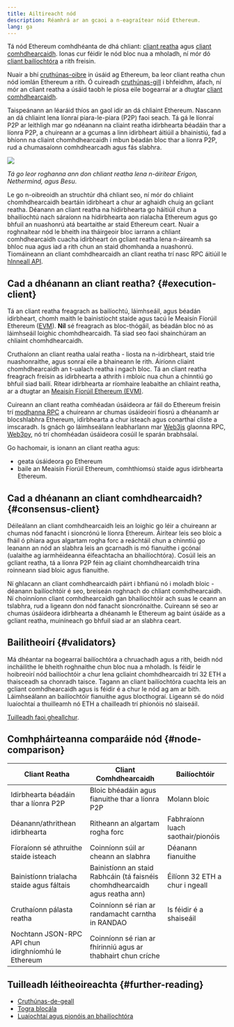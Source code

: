```yaml
---
title: Ailtireacht nód
description: Réamhrá ar an gcaoi a n-eagraítear nóid Ethereum.
lang: ga
---
```


Tá nód Ethereum comhdhéanta de dhá chliant: [cliant reatha](/developers/docs/nodes-and-clients/#execution-clients) agus [cliant comhdhearcaidh](/developers/docs/nodes-and-clients/#consensus-clients). Ionas cur féidir le nód bloc nua a mholadh, ní mór dó [cliant bailíochtóra](#validators) a rith freisin.

Nuair a bhí [cruthúnas-oibre](/developers/docs/consensus-mechanisms/pow/) in úsáid ag Ethereum, ba leor cliant reatha chun nód iomlán Ethereum a rith. Ó cuireadh [cruthúnas-gill](/developers/docs/consensus-mechanisms/pow/) i bhfeidhm, áfach, ní mór an cliant reatha a úsáid taobh le píosa eile bogearraí ar a dtugtar [cliant comhdhearcaidh](/developers/docs/nodes-and-clients/#consensus-clients).

Taispeánann an léaráid thíos an gaol idir an dá chliaint Ethereum. Nascann an dá chliaint lena líonraí piara-le-piara (P2P) faoi seach. Tá gá le líonraí P2P ar leithligh mar go ndéanann na cliaint reatha idirbhearta béadáin thar a líonra P2P, a chuireann ar a gcumas a linn idirbheart áitiúil a bhainistiú, fad a bhíonn na cliaint chomhdhearcaidh i mbun béadán bloc thar a líonra P2P, rud a chumasaíonn comhdhearcadh agus fás slabhra.

![](node-architecture-text-background.png)

_Tá go leor roghanna ann don chliant reatha lena n-áirítear Erigon, Nethermind, agus Besu_.

Le go n-oibreoidh an struchtúr dhá chliant seo, ní mór do chliaint chomhdhearcaidh beartáin idirbheart a chur ar aghaidh chuig an gcliant reatha. Déanann an cliant reatha na hidirbhearta go háitiúil chun a bhailíochtú nach sáraíonn na hidirbhearta aon rialacha Ethereum agus go bhfuil an nuashonrú atá beartaithe ar staid Ethereum ceart. Nuair a roghnaítear nód le bheith ina tháirgeoir bloc iarrann a chliant comhdhearcaidh cuacha idirbheart ón gcliant reatha lena n-áireamh sa bhloc nua agus iad a rith chun an staid dhomhanda a nuashonrú. Tiomáineann an cliant comhdhearcaidh an cliant reatha trí nasc RPC áitiúil le [hInneall API](https://github.com/ethereum/execution-apis/blob/main/src/engine/common.md).

## Cad a dhéanann an cliant reatha? {#execution-client}

Tá an cliant reatha freagrach as bailíochtú, láimhseáil, agus béadán idirbheart, chomh maith le bainistíocht staide agus tacú le Meaisín Fíorúil Ethereum ([EVM](/developers/docs/evm/)). **Níl** sé freagrach as bloc-thógáil, as béadán bloc nó as láimhseáil loighic chomhdhearcaidh. Tá siad seo faoi shainchúram an chliaint chomhdhearcaidh.

Cruthaíonn an cliant reatha ualaí reatha - liosta na n-idirbheart, staid trie nuashonraithe, agus sonraí eile a bhaineann le rith. Áiríonn cliaint chomhdhearcaidh an t-ualach reatha i ngach bloc. Tá an cliant reatha freagrach freisin as idirbhearta a athrith i mbloic nua chun a chinntiú go bhfuil siad bailí. Ritear idirbhearta ar ríomhaire leabaithe an chliaint reatha, ar a dtugtar an [Meaisín Fíorúil Ethereum (EVM)](/developers/docs/evm).

Cuireann an cliant reatha comhéadan úsáideora ar fáil do Ethereum freisin trí [modhanna RPC](/developers/docs/apis/json-rpc) a chuireann ar chumas úsáideoirí fiosrú a dhéanamh ar blocshlabhra Ethereum, idirbhearta a chur isteach agus conarthaí cliste a imscaradh. Is gnách go láimhseálann leabharlann mar [Web3js](https://docs.web3js.org/) glaonna RPC, [Web3py](https://web3py.readthedocs.io/en/v5/), nó trí chomhéadan úsáideora cosúil le sparán brabhsálaí.

Go hachomair, is ionann an cliant reatha agus:

- geata úsáideora go Ethereum
- baile an Meaisín Fíorúil Ethereum, comhthiomsú staide agus idirbhearta Ethereum.

## Cad a dhéanann an cliant comhdhearcaidh? {#consensus-client}

Déileálann an cliant comhdhearcaidh leis an loighic go léir a chuireann ar chumas nód fanacht i sioncrónú le líonra Ethereum. Áirítear leis seo bloic a fháil ó phiara agus algartam rogha forc a reáchtáil chun a chinntiú go leanann an nód an slabhra leis an gcarnadh is mó fianuithe i gcónaí (ualaithe ag iarmhéideanna éifeachtacha an bhailíochtóra). Cosúil leis an gcliant reatha, tá a líonra P2P féin ag cliaint chomhdhearcaidh trína roinneann siad bloic agus fianuithe.

Ní ghlacann an cliant comhdhearcaidh páirt i bhfianú nó i moladh bloic - déanann bailíochtóir é seo, breiseán roghnach do chliant comhdhearcaidh. Ní choinníonn cliant comhdhearcaidh gan bhailíochtóir ach suas le ceann an tslabhra, rud a ligeann don nód fanacht sioncrónaithe. Cuireann sé seo ar chumas úsáideora idirbhearta a dhéanamh le Ethereum ag baint úsáide as a gcliant reatha, muiníneach go bhfuil siad ar an slabhra ceart.

## Bailitheoirí {#validators}

Má dhéantar na bogearraí bailíochtóra a chruachadh agus a rith, beidh nód incháilithe le bheith roghnaithe chun bloc nua a mholadh. Is féidir le hoibreoirí nód bailíochtóir a chur lena gcliaint chomhdhearcaidh trí 32 ETH a thaisceadh sa chonradh taisce. Tagann an cliant bailíochtóra cuachta leis an gcliant comhdhearcaidh agus is féidir é a chur le nód ag am ar bith. Láimhseálann an bailíochtóir fianuithe agus blocthograí. Ligeann sé do nóid luaíochtaí a thuilleamh nó ETH a chailleadh trí phionóis nó slaiseáil.

[Tuilleadh faoi gheallchur](/staking/).

## Comhpháirteanna comparáide nód {#node-comparison}

| Cliant Reatha                                       | Cliant Comhdhearcaidh                                                       | Bailíochtóir                      |
| --------------------------------------------------- | --------------------------------------------------------------------------- | --------------------------------- |
| Idirbhearta béadáin thar a líonra P2P               | Bloic bhéadáin agus fianuithe thar a líonra P2P                             | Molann bloic                      |
| Déanann/athrithean idirbhearta                      | Ritheann an algartam rogha forc                                             | Fabhraíonn luach saothair/pionóis |
| Fíoraíonn sé athruithe staide isteach               | Coinníonn súil ar cheann an slabhra                                         | Déanann fianuithe                 |
| Bainistíonn trialacha staide agus fáltais           | Bainistíonn an staid Rabhcáin (tá faisnéis chomhdhearcaidh agus reatha ann) | Éilíonn 32 ETH a chur i ngeall    |
| Cruthaíonn pálasta reatha                           | Coinníonn sé rian ar randamacht carntha in RANDAO                           | Is féidir é a shaiseáil           |
| Nochtann JSON-RPC API chun idirghníomhú le Ethereum | Coinníonn sé rian ar fhírinniú agus ar thabhairt chun críche                |                                   |

## Tuilleadh léitheoireachta {#further-reading}

- [Cruthúnas-de-geall](/developers/docs/consensus-mechanisms/pos)
- [Togra blocála](/developers/docs/consensus-mechanisms/pos/block-proposal)
- [Luaíochtaí agus pionóis an bhailíochtóra](/developers/docs/consensus-mechanisms/pos/rewards-and-penalties)
